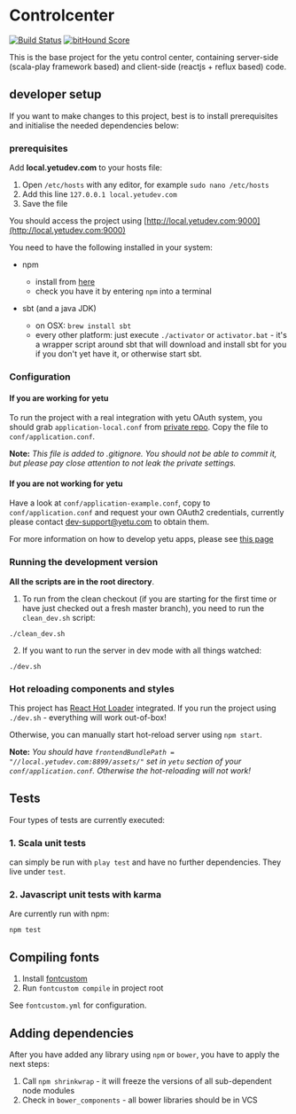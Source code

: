 # Controlcenter

[![Build Status](https://travis-ci.org/yetu/controlcenter.svg?branch=master)](https://travis-ci.org/yetu/controlcenter)
[![bitHound Score](https://www.bithound.io/yetu/controlcenter/badges/score.svg)](https://www.bithound.io/yetu/controlcenter)

This is the base project for the yetu control center, containing server-side (scala-play framework based) and client-side (reactjs + reflux based) code.


## developer setup

If you want to make changes to this project, best is to install prerequisites and initialise the needed dependencies below:

### prerequisites

Add **local.yetudev.com** to your hosts file:

 1. Open `/etc/hosts` with any editor, for example `sudo nano /etc/hosts`
 2. Add this line `127.0.0.1 local.yetudev.com`
 3. Save the file

You should access the project using [http://local.yetudev.com:9000](http://local.yetudev.com:9000)

You need to have the following installed in your system:

* npm
	* install from [here](http://nodejs.org/)
	* check you have it by entering `npm` into a terminal

* sbt (and a java JDK)
	* on OSX: `brew install sbt`
	* every other platform: just execute `./activator` or `activator.bat` - it's a wrapper script around sbt that will download and install sbt for you if you don't yet have it, or otherwise start sbt.

### Configuration

#### If you are working for yetu
To run the project with a real integration with yetu OAuth system, you should grab `application-local.conf` from [private repo](https://bitbucket.org/yetu/controlcenter-deployment).
Copy the file to `conf/application.conf`.

**Note:** *This file is added to .gitignore.
You should not be able to commit it, but please pay close attention to not leak the private settings.*

#### If you are not working for yetu

Have a look at `conf/application-example.conf`, copy to `conf/application.conf` and request your own OAuth2 credentials, currently please contact dev-support@yetu.com to obtain them.

For more information on how to develop yetu apps, please see [this page](https://github.com/yetu/app-development-workflow/wiki/How-to-develop-Apps-for-the-yetu-platform%3F)


### Running the development version

**All the scripts are in the root directory**.

1. To run from the clean checkout (if you are starting for the first time or have just checked out a fresh master branch), you need to run the `clean_dev.sh` script:
```
./clean_dev.sh
```

2. If you want to run the server in dev mode with all things watched:

```
./dev.sh
```

### Hot reloading components and styles

This project has [React Hot Loader](https://github.com/gaearon/react-hot-loader) integrated.
If you run the project using `./dev.sh` - everything will work out-of-box!

Otherwise, you can manually start hot-reload server using `npm start`.

**Note:** *You should have `frontendBundlePath = "//local.yetudev.com:8899/assets/"` set in `yetu` section of your `conf/application.conf`.
Otherwise the hot-reloading will not work!*


## Tests

Four types of tests are currently executed:

### 1. Scala unit tests
can simply be run with `play test` and have no further dependencies. They live under `test`.

### 2. Javascript unit tests with karma
Are currently run with npm:
```
npm test
```

## Compiling fonts

1. Install  [fontcustom](http://fontcustom.com/)
2. Run `fontcustom compile` in project root

See `fontcustom.yml` for configuration.

## Adding dependencies

After you have added any library using `npm` or `bower`, you have to apply the next steps:

1. Call `npm shrinkwrap` - it will freeze the versions of all sub-dependent node modules
2. Check in `bower_components` - all bower libraries should be in VCS

